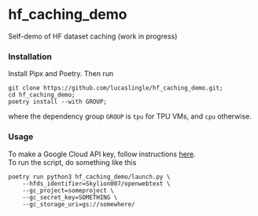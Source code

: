 # hf_caching_demo
Self-demo of HF dataset caching (work in progress)

### Installation

Install Pipx and Poetry. Then run
```
git clone https://github.com/lucaslingle/hf_caching_demo.git;
cd hf_caching_demo;
poetry install --with GROUP;
```
where the dependency group ```GROUP``` is ```tpu``` for TPU VMs, and ```cpu``` otherwise. 

### Usage

To make a Google Cloud API key, follow instructions [here](https://developers.google.com/workspace/guides/create-credentials).  
To run the script, do something like this
```
poetry run python3 hf_caching_demo/launch.py \
    --hfds_identifier=Skylion007/openwebtext \
    --gc_project=someproject \
    --gc_secret_key=SOMETHING \
    --gc_storage_uri=gs://somewhere/
```

